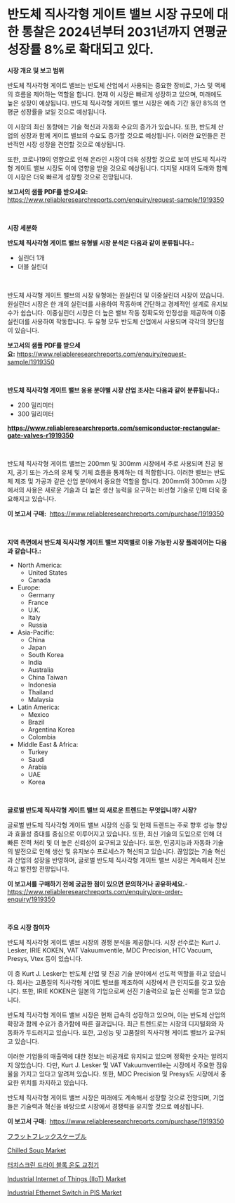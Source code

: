 <p><h1>반도체 직사각형 게이트 밸브 시장 규모에 대한 통찰은 2024년부터 2031년까지 연평균 성장률 8%로 확대되고 있다.</h1></p><p><strong>시장 개요 및 보고 범위</strong></p>
<p><p>반도체 직사각형 게이트 밸브는 반도체 산업에서 사용되는 중요한 장비로, 가스 및 액체의 흐름을 제어하는 역할을 합니다. 현재 이 시장은 빠르게 성장하고 있으며, 미래에도 높은 성장이 예상됩니다. 반도체 직사각형 게이트 밸브 시장은 예측 기간 동안 8%의 연평균 성장률을 보일 것으로 예상됩니다. </p><p>이 시장의 최신 동향에는 기술 혁신과 자동화 수요의 증가가 있습니다. 또한, 반도체 산업의 성장과 함께 게이트 밸브의 수요도 증가할 것으로 예상됩니다. 이러한 요인들은 전반적인 시장 성장을 견인할 것으로 예상됩니다.</p><p>또한, 코로나19의 영향으로 인해 온라인 시장이 더욱 성장할 것으로 보여 반도체 직사각형 게이트 밸브 시장도 이에 영향을 받을 것으로 예상됩니다. 디지털 시대의 도래와 함께 이 시장은 더욱 빠르게 성장할 것으로 전망됩니다.</p></p>
<p><strong>보고서의 샘플 PDF를 받으세요:</strong> <a href="https://www.reliableresearchreports.com/enquiry/request-sample/1919350">https://www.reliableresearchreports.com/enquiry/request-sample/1919350</a></p>
<p>&nbsp;</p>
<p><strong>시장 세분화</strong></p>
<p><strong>반도체 직사각형 게이트 밸브 유형별 시장 분석은 다음과 같이 분류됩니다.:</strong></p>
<p><ul><li>실린더 1개</li><li>더블 실린더</li></ul></p>
<p>&nbsp;</p>
<p><p>반도체 사각형 게이트 밸브의 시장 유형에는 원실린더 및 이중실린더 시장이 있습니다. 원실린더 시장은 한 개의 실린더를 사용하여 작동하며 간단하고 경제적인 설계로 유지보수가 쉽습니다. 이중실린더 시장은 더 높은 밸브 작동 정확도와 안정성을 제공하며 이중 실린더를 사용하여 작동합니다. 두 유형 모두 반도체 산업에서 사용되며 각각의 장단점이 있습니다.</p></p>
<p><strong>보고서의 샘플 PDF를 받으세요:</strong>&nbsp;<a href="https://www.reliableresearchreports.com/enquiry/request-sample/1919350">https://www.reliableresearchreports.com/enquiry/request-sample/1919350</a></p>
<p>&nbsp;</p>
<p><strong> 반도체 직사각형 게이트 밸브 응용 분야별 시장 산업 조사는 다음과 같이 분류됩니다.:</strong></p>
<p><ul><li>200 밀리미터</li><li>300 밀리미터</li></ul></p>
<p><strong><a href="https://www.reliableresearchreports.com/semiconductor-rectangular-gate-valves-r1919350">https://www.reliableresearchreports.com/semiconductor-rectangular-gate-valves-r1919350</a></strong></p>
<p>&nbsp;</p>
<p><p>반도체 직사각형 게이트 밸브는 200mm 및 300mm 시장에서 주로 사용되며 진공 봉지, 공기 또는 가스의 유체 및 기체 흐름을 통제하는 데 적합합니다. 이러한 밸브는 반도체 제조 및 가공과 같은 산업 분야에서 중요한 역할을 합니다. 200mm와 300mm 시장에서의 사용은 새로운 기술과 더 높은 생산 능력을 요구하는 비선형 기술로 인해 더욱 중요해지고 있습니다.</p></p>
<p><strong>이 보고서 구매:</strong>&nbsp; <a href="https://www.reliableresearchreports.com/purchase/1919350">https://www.reliableresearchreports.com/purchase/1919350</a></p>
<p>&nbsp;</p>
<p><strong>지역 측면에서 반도체 직사각형 게이트 밸브 지역별로 이용 가능한 시장 플레이어는 다음과 같습니다.:</strong></p>
<p><ul>
    <li>
        North America:
        <ul>
            <li>United States</li>
            <li>Canada</li>
        </ul>
    </li>
    <li>
        Europe:
        <ul>
            <li>Germany</li>
            <li>France</li>
            <li>U.K.</li>
            <li>Italy</li>
            <li>Russia</li>
        </ul>
    </li>
    <li>
        Asia-Pacific:
        <ul>
            <li>China</li>
            <li>Japan</li>
            <li>South Korea</li>
            <li>India</li>
            <li>Australia</li>
            <li>China Taiwan</li>
            <li>Indonesia</li>
            <li>Thailand</li>
            <li>Malaysia</li>
        </ul>
    </li>
    <li>
        Latin America:
        <ul>
            <li>Mexico</li>
            <li>Brazil</li>
            <li>Argentina Korea</li>
            <li>Colombia</li>
        </ul>
    </li>
    <li>
        Middle East & Africa:
        <ul>
            <li>Turkey</li>
            <li>Saudi</li>
            <li>Arabia</li>
            <li>UAE</li>
            <li>Korea</li>
        </ul>
    </li>
    </ul></p>
<p>&nbsp;</p>
<p><strong>글로벌 반도체 직사각형 게이트 밸브 의 새로운 트렌드는 무엇입니까? 시장?</strong></p>
<p><p>글로벌 반도체 직사각형 게이트 밸브 시장의 신흥 및 현재 트렌드는 주로 향후 성능 향상과 효율성 증대를 중심으로 이루어지고 있습니다. 또한, 최신 기술의 도입으로 인해 더 빠른 전력 처리 및 더 높은 신뢰성이 요구되고 있습니다. 또한, 인공지능과 자동화 기술의 발전으로 인해 생산 및 유지보수 프로세스가 혁신되고 있습니다. 끊임없는 기술 혁신과 산업의 성장을 반영하며, 글로벌 반도체 직사각형 게이트 밸브 시장은 계속해서 진보하고 발전할 전망입니다.</p></p>
<p><strong>이 보고서를 구매하기 전에 궁금한 점이 있으면 문의하거나 공유하세요.</strong>- <a href="https://www.reliableresearchreports.com/enquiry/pre-order-enquiry/1919350">https://www.reliableresearchreports.com/enquiry/pre-order-enquiry/1919350</a></p>
<p>&nbsp;</p>
<p><strong>주요 시장 참여자</strong></p>
<p><p>반도체 직사각형 게이트 밸브 시장의 경쟁 분석을 제공합니다. 시장 선수로는 Kurt J. Lesker, IRIE KOKEN, VAT Vakuumventile, MDC Precision, HTC Vacuum, Presys, Vtex 등이 있습니다. </p><p>이 중 Kurt J. Lesker는 반도체 산업 및 진공 기술 분야에서 선도적 역할을 하고 있습니다. 회사는 고품질의 직사각형 게이트 밸브를 제조하여 시장에서 큰 인지도를 갖고 있습니다. 또한, IRIE KOKEN은 일본의 기업으로써 선진 기술력으로 높은 신뢰를 얻고 있습니다. </p><p>반도체 직사각형 게이트 밸브 시장은 현재 급속히 성장하고 있으며, 이는 반도체 산업의 확장과 함께 수요가 증가함에 따른 결과입니다. 최근 트렌드로는 시장의 디지털화와 자동화가 두드러지고 있습니다. 또한, 고성능 및 고품질의 직사각형 게이트 밸브가 요구되고 있습니다. </p><p>이러한 기업들의 매출액에 대한 정보는 비공개로 유지되고 있으며 정확한 숫자는 알려지지 않았습니다. 다만, Kurt J. Lesker 및 VAT Vakuumventile는 시장에서 주요한 점유율을 가지고 있다고 알려져 있습니다. 또한, MDC Precision 및 Presys도 시장에서 중요한 위치를 차지하고 있습니다. </p><p>반도체 직사각형 게이트 밸브 시장은 미래에도 계속해서 성장할 것으로 전망되며, 기업들은 기술력과 혁신을 바탕으로 시장에서 경쟁력을 유지할 것으로 예상됩니다.</p></p>
<p><strong>이 보고서 구매:</strong>&nbsp;&nbsp;<a href="https://www.reliableresearchreports.com/purchase/1919350">https://www.reliableresearchreports.com/purchase/1919350</a></p>
<p><p><a href="https://github.com/hilmi-2a/Market-Research-Report-List-2/blob/main/3787871113091.md">フラットフレックスケーブル</a></p><p><a href="https://issuu.com/reportprime-2/docs/chilled-soup-market-size-2030.pptx">Chilled Soup Market</a></p><p><a href="https://github.com/WilburKihn5676/Market-Research-Report-List-2/blob/main/3945636107599.md">터치스크린 드라이 블록 온도 교정기</a></p><p><a href="https://github.com/vimar16th/Market-Research-Report-List-5/blob/main/industrial-internet-of-things-iiot-market.md">Industrial Internet of Things (IIoT) Market</a></p><p><a href="https://github.com/luckyshygirl/Market-Research-Report-List-5/blob/main/industrial-ethernet-switch-in-pis-market.md">Industrial Ethernet Switch in PIS Market</a></p></p>